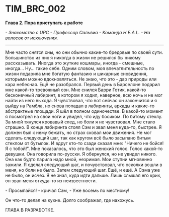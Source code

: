 # TIM_BRC_002

**Глава 2. Пора приступать к работе**

*\- Знакомство с UPC \- Профессор Сальвиа \- Команда H.E.A.L. \- На волосок от исключения.*

---

Мне часто снятся сны, но они обычно какие-то бредовые по своей сути. Большинство из них я никогда в жизни не решился бы никому рассказывать. Иногда это жуткие кошмары, иногда - смешные, иногда... Ну... такие себе. Одним словом, моя впечатлительность по жизни подарила мне богатую фантазию и шикарные сновидения, которыми можно вдохновляться. Не знаю, что это - дар природы или кара небесная. Ещё не разобрался. Первый день в Барселоне подарил мне какой-то тревожный сон. Мне снился Барри Готик, какой-то бесконечный лабиринт, в котором я ходил, наверное, всю ночь и не мог найти из него выхода. Я чувствовал, что вот сейчас он закончится и я выйду на Рамбла, но снова попадал в лабиринты, аркады и какие-то абстрактные площади. Я шёл в полном одиночестве. В какой-то момент я посмотрел на свои ноги и увидел, что иду босиком. По битому стеклу. За мной тянулся кровавый след, но боли я не чувствовал. Мне стало страшно. В конце лабиринта стоял Сэм и звал меня куда-то, быстрее. Я должен был к нему бежать, но страх сковал мои движения. Не мог сделать следующий шаг, так как кругом всё было засыпано битым стеклом от бутылок. И вдруг кто-то сзади сказал мне: "Ничего не бойся! Я с тобой!". Мне показалось, что это был женский голос. Голос какой-то девушки. Она говорила по-русски. Я обернулся, но не увидел никого. Она как будто парила надо мной, незримая. Мои ступни мгновенно зажили. Я сделал следующий шаг, и почувствовал, что осколки вошли в меня, но боли не было. Затем следующий шаг. Ещё, и ещё. А Сэма уже не было, он исчез. Я не знал, куда идти дальше. Лишь слышал его крик, он звал меня откуда-то из неизвестности.

\- Просыпайся! - кричал Сэм, - Уже восемь по местному!  

Он что-то делал на кухне. Долго соображал, где нахожусь.


ГЛАВА В РАЗРАБОТКЕ.

<!-- 
В этой главе Тим должен купить экипировку для велосипеда
-->